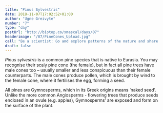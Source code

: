 ```yaml
---
title: "Pinus Sylvestris"
date: 2018-11-07T17:02:52+01:00
author: "Ugne Greivyte"
number: "7"
type: "day"
postUrl: "http://biotop.co/xmascal/days/07"
headerimage: "/07/PineCones_Upload.jpg"
call: "Be a scientist: Go and explore patterns of the nature and share your picture. #biotop_advent"
draft: false
---
```

*Pinus sylvestris* is a common pine species that is native to Eurasia. You may recognise their scaly pine cone (the female), but in fact all pine trees have male cones too – usually smaller and less conspicuous than their female counterparts. The male cones produce pollen, which is brought by wind to the female cone, where it fertilises the egg, forming a seed.

All pines are Gymnosperms, which in its Greek origins means ‘naked seed’. Unlike the more common Angiosperms - flowering trees that produce seeds enclosed in an ovule (e.g. apples), Gymnosperms’ are exposed and form on the surface of the plant.
<!--more-->
